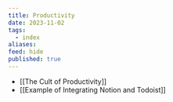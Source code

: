 ```yaml
---
title: Productivity
date: 2023-11-02
tags:
  - index
aliases: 
feed: hide
published: true
---
```

- [[The Cult of Productivity]]
- [[Example of Integrating Notion and Todoist]]